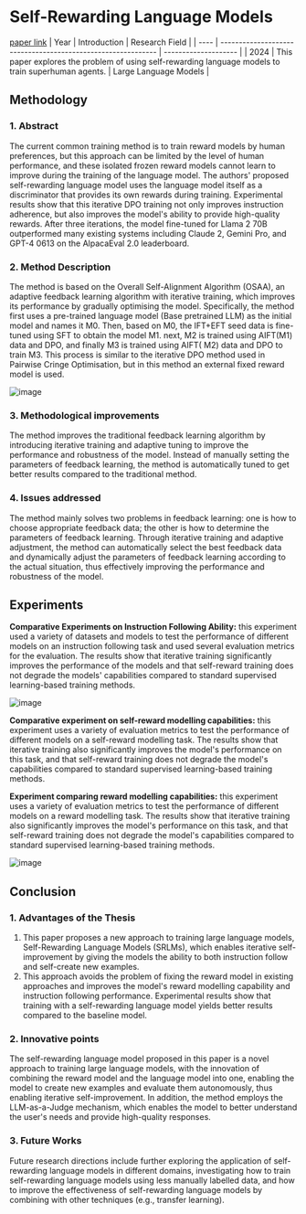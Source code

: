 # Self-Rewarding Language Models
[paper link](https://arxiv.org/pdf/2401.10020) 
| Year | Introduction                                                         | Research Field                 |
| ---- | ------------------------------------------------------------ | -------------------- |
| 2024 | This paper explores the problem of using self-rewarding language models to train superhuman agents.          |  Large Language Models        |

## Methodology

### 1. Abstract
The current common training method is to train reward models by human preferences, but this approach can be limited by the level of human performance, and these isolated frozen reward models cannot learn to improve during the training of the language model. The authors' proposed self-rewarding language model uses the language model itself as a discriminator that provides its own rewards during training. Experimental results show that this iterative DPO training not only improves instruction adherence, but also improves the model's ability to provide high-quality rewards. After three iterations, the model fine-tuned for Llama 2 70B outperformed many existing systems including Claude 2, Gemini Pro, and GPT-4 0613 on the AlpacaEval 2.0 leaderboard.

### 2. Method Description
The method is based on the Overall Self-Alignment Algorithm (OSAA), an adaptive feedback learning algorithm with iterative training, which improves its performance by gradually optimising the model. Specifically, the method first uses a pre-trained language model (Base pretrained LLM) as the initial model and names it M0. Then, based on M0, the IFT+EFT seed data is fine-tuned using SFT to obtain the model M1. next, M2 is trained using AIFT(M1) data and DPO, and finally M3 is trained using AIFT( M2) data and DPO to train M3. This process is similar to the iterative DPO method used in Pairwise Cringe Optimisation, but in this method an external fixed reward model is used.

![image](https://github.com/user-attachments/assets/5223d9c1-713d-4e68-bb99-1418084ca7d1)

### 3. Methodological improvements
The method improves the traditional feedback learning algorithm by introducing iterative training and adaptive tuning to improve the performance and robustness of the model. Instead of manually setting the parameters of feedback learning, the method is automatically tuned to get better results compared to the traditional method.

### 4. Issues addressed 
The method mainly solves two problems in feedback learning: one is how to choose appropriate feedback data; the other is how to determine the parameters of feedback learning. Through iterative training and adaptive adjustment, the method can automatically select the best feedback data and dynamically adjust the parameters of feedback learning according to the actual situation, thus effectively improving the performance and robustness of the model.

## Experiments
**Comparative Experiments on Instruction Following Ability:** this experiment used a variety of datasets and models to test the performance of different models on an instruction following task and used several evaluation metrics for the evaluation. The results show that iterative training significantly improves the performance of the models and that self-reward training does not degrade the models' capabilities compared to standard supervised learning-based training methods.

![image](https://github.com/user-attachments/assets/754f53c1-d4f8-4851-b5b8-0772b445ecf8)

**Comparative experiment on self-reward modelling capabilities:** this experiment uses a variety of evaluation metrics to test the performance of different models on a self-reward modelling task. The results show that iterative training also significantly improves the model's performance on this task, and that self-reward training does not degrade the model's capabilities compared to standard supervised learning-based training methods.

**Experiment comparing reward modelling capabilities:** this experiment uses a variety of evaluation metrics to test the performance of different models on a reward modelling task. The results show that iterative training also significantly improves the model's performance on this task, and that self-reward training does not degrade the model's capabilities compared to standard supervised learning-based training methods.  

![image](https://github.com/user-attachments/assets/11b32fc4-eabd-452c-94a4-87d13f4e3921)

## Conclusion

### 1. Advantages of the Thesis
  1. This paper proposes a new approach to training large language models, Self-Rewarding Language Models (SRLMs), which enables iterative self-improvement by giving the models the ability to both instruction follow and self-create new examples.
  2. This approach avoids the problem of fixing the reward model in existing approaches and improves the model's reward modelling capability and instruction following performance. Experimental results show that training with a self-rewarding language model yields better results compared to the baseline model.

### 2. Innovative points
The self-rewarding language model proposed in this paper is a novel approach to training large language models, with the innovation of combining the reward model and the language model into one, enabling the model to create new examples and evaluate them autonomously, thus enabling iterative self-improvement. In addition, the method employs the LLM-as-a-Judge mechanism, which enables the model to better understand the user's needs and provide high-quality responses.

### 3. Future Works
Future research directions include further exploring the application of self-rewarding language models in different domains, investigating how to train self-rewarding language models using less manually labelled data, and how to improve the effectiveness of self-rewarding language models by combining with other techniques (e.g., transfer learning).   
